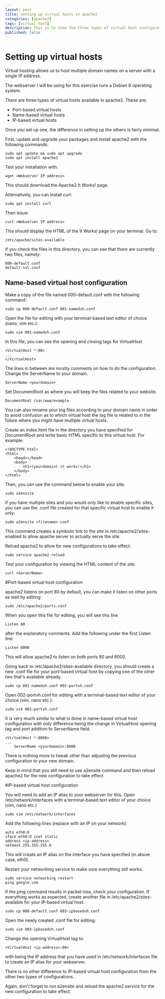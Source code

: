 ```yaml
---
layout: post
title: Setting up virtual hosts in apache2
categories: [apache2]
tags: [virtual host]
description: This is to show the three types of virtual host configuration in apache2
published: false
---
```


# Setting up virtual hosts

Virtual hosting allows us to host multiple domain names on a server with a single IP address.

The webserver I will be using for this exercise runs a Debian 8 operating system.

There are three types of virtual hosts available in apache2. These are:
* Port-based virtual hosts
* Name-based virtual hosts
* IP-based virtual hosts

Once you set up one, the difference in setting up the others is fairly minimal.

First, update and upgrade your packages and install apache2 with the following commands:

```
sudo apt update && sudo apt upgrade
sudo apt install apache2
```

Test your installation with:

```
wget <Webserver IP address>
```

This should download the Apache2 It Works! page. 

Alternatively, you can install curl:

```
sudo apt install curl
```

Then issue:

```
curl <Webserver IP address>
```

This should display the HTML of the It Works! page on your terminal. Go to:

```
/etc/apache/sites-available
```

If you check the files in this directory, you can see that there are currently two files, namely:

```
000-default.conf
default-ssl.conf
```

## Name-based virtual host configuration

Make a copy of the file named 000-default.conf with the following command:

```
sudo cp 000-default.conf 001-namedvh.conf
```

Open the file for editing with your terminal-based text editor of choice (nano, vim etc.):

```
sudo vim 001-namedvh.conf
```

In this file, you can see the opening and closing tags for VirtualHost

```
<VirtualHost *:80>
...
</VirtualHost>
```

The lines in between are mostly comments on how to do the configuration. Change the ServerName to your domain.

```
ServerName <yourdomain>
```

Set DocumentRoot as where you will keep the files related to your website.

```
DocumentRoot /var/www/example
```

You can also rename your log files according to your domain name in order to avoid confusion as to which virtual host the log file is related to in the future where you might have multiple virtual hosts.

Create an index.html file in the directory you have specified for DocumentRoot and write basic HTML specific to this virtual host. For example:

```
<!DOCTYPE html>
<html>
    <head></head>
    <body>
        <h1>(yourdomain) it works!</h1>
    </body>
</html>
```

Then, you can use the command below to enable your site:

```
sudo a2ensite
```

If you have multiple sites and you would only like to enable specific sites, you can use the .conf file created for that specific virtual host to enable it only:

```
sudo a2ensite <filename>.conf
```

This command creates a symbolic link to the site in /etc/apache2/sites-enabled to allow apache server to actually serve the site.

Reload apache2 to allow for new configurations to take effect:

```
sudo service apache2 reload
```

Test your configuration by viewing the HTML content of the site:

```
curl <ServerName>
```

#Port-based virtual host configuration

apache2 listens on port 80 by default, you can make it listen on other ports as well by editing:

```
sudo /etc/apache2/ports.conf
```

When you open this file for editing, you will see this line

```
Listen 80
```

after the explanatory comments. Add the following under the first Listen line:

```
Listen 8000
```

This will allow apache2 to listen on both ports 80 and 8000.

Going back to /etc/apache2/sites-available directory, you should create a new .conf file for your port-based virtual host by copying one of the other two that's available already.

```
sudo cp 001-namedvh.conf 002-portvh.conf
```

Open 002-portvh.conf for editing with a terminal-based text editor of your choice (vim, nano etc.):

```
sudo vim 002-portvh.conf
```

It is very much similar to what is done in name-based virtual host configuration with only difference being the change in VirtualHost opening tag and port addition to ServerName field.

```
<VirtualHost *:8000>
...
    ServerName <yourdomain>:8000 
```

There is nothing more to tweak other than adjusting the previous configuration to your new domain.

Keep in mind that you still need to use a2ensite command and then reload apache2 for the new configuration to take effect.

#IP-based virtual host configuration

You will need to add an IP alias to your webserver for this. Open /etc/network/interfaces with a terminal-based text editor of your choice (vim, nano etc.)

```
sudo vim /etc/network/interfaces
```

Add the following lines (replace <ip-address> with an IP on your network):

```
auto eth0:0
iface eth0:0 inet static
address <ip-address>
netmask 255.255.255.0
```

This will create an IP alias on the interface you have specified (in above case, eth0).

Restart your networking service to make sure everything still works.

```
sudo service networking restart
ping google.com
```

If the ping command results in packet loss, check your configuration. If everything works as expected, create another file in /etc/apache2/sites-available for your IP-based virtual host.

```
sudo cp 000-default.conf 003-ipbasedvh.conf
```

Open the newly created .conf file for editing:

```
sudo vim 003-ipbasedvh.conf
```

Change the opening VirtualHost tag to:

```
<VirtualHost <ip-address>:80>
```

with <ip-address> being the IP address that you have used in /etc/network/interfaces file to create an IP alias for your webserver.

There is no other difference to IP-based virtual host configuration from the other two types of configurations. 

Again, don't forget to run a2ensite and reload the apache2 service for the new configuration to take effect.
